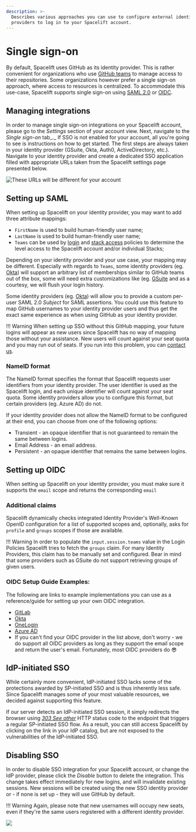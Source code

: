 ```yaml
---
description: >-
  Describes various approaches you can use to configure external identity
  providers to log in to your Spacelift account.
---
```


# Single sign-on

By default, Spacelift uses GitHub as its identity provider. This is rather convenient for organizations who use [GitHub teams](source-control/github.md#team-based-access) to manage access to their repositories. Some organizations however prefer a single sign-on approach, where access to resources is centralized. To accommodate this use-case, Spacelift supports single sign-on using [SAML 2.0](single-sign-on.md#setting-up-saml) or [OIDC](single-sign-on.md#setting-up-oidc).

## Managing integrations

In order to manage single sign-on integrations on your Spacelift account, please go to the _Settings_ section of your account view. Next, navigate to the _Single sign-on_ tab_._ If SSO is not enabled for your account, all you're going to see is instructions on how to get started. The first steps are always taken in your identity provider (GSuite, Okta, Auth0, ActiveDirectory, etc.). Navigate to your identity provider and create a dedicated SSO application filled with appropriate URLs taken from the Spacelift settings page presented below.

![These URLs will be different for your account](/assets/images/sso_settings.png)



## Setting up SAML

When setting up Spacelift on your identity provider, you may want to add three attribute mappings:

* `FirstName` is used to build human-friendly user name;
* `LastName` is used to build human-friendly user name;
* `Teams` can be used by [login](../concepts/policy/login-policy.md) and [stack access](../concepts/policy/stack-access-policy.md) policies to determine the level access to the Spacelift account and/or individual Stacks;

Depending on your identity provider and your use case, your mapping may be different. Especially with regards to `Teams`, some identity providers (eg. [Okta](https://www.okta.com)) will support an arbitrary list of memberships similar to GitHub teams out of the box, some will need extra customizations like (eg. [GSuite](https://support.google.com/a/answer/6327792?hl=en) and as a courtesy, we will flush your login history.

Some identity providers (eg. [Okta](https://www.okta.com)) will allow you to provide a custom per-user SAML 2.0 _Subject_ for SAML assertions. You could use this feature to map GitHub usernames to your identity provider users and thus get the exact same experience as when using GitHub as your identity provider.

!!! Warning
When setting up SSO without this GitHub mapping, your future logins will appear as new users since Spacelift has no way of mapping those without your assistance. New users will count against your seat quota and you may run out of seats. If you run into this problem, you can [contact us](https://spacelift.io/contact).


### NameID format

The NameID format specifies the format that Spacelift requests user identifiers from your identity provider. The user identifier is used as the Spacelift login, and each unique identifier will count against your seat quota. Some identity providers allow you to configure this format, but certain providers (eg. Azure AD) do not.

If your identity provider does not allow the NameID format to be configured at their end, you can choose from one of the following options:

* Transient - an opaque identifier that is not guaranteed to remain the same between logins.
* Email Address - an email address.
* Persistent - an opaque identifier that remains the same between logins.

## Setting up OIDC

When setting up Spacelift on your identity provider, you must make sure it supports the `email` scope and returns the corresponding `email`

### Additional claims

Spacelift dynamically checks integrated Identity Provider's Well-Known OpenID configuration for a list of supported scopes and, optionally, asks for `profile` and `groups` scopes if those are available.

!!! Warning
In order to populate the `input.session.teams` value in the Login Policies Spacelift tries to fetch the `groups` claim. For many Identity Providers, this claim has to be manually set and configured. Bear in mind that some providers such as GSuite do not support retrieving groups of given users.


### OIDC Setup Guide Examples:

The following are links to example implementations you can use as a reference/guide for setting up your own OIDC integration.

* [GitLab](single-sign-on/gitlab-oidc-setup-guide.md)
* [Okta](single-sign-on/okta-oidc-setup-guide.md)
* [OneLogin](single-sign-on/onelogin-oidc-setup-guide.md)
* [Azure AD](single-sign-on/azure-ad-oidc-setup-guide.md)
* If you can't find your OIDC provider in the list above, don't worry - we do support all OIDC providers as long as they support the email scope and return the user's email. Fortunately, most OIDC providers do :sunglasses:

## IdP-initiated SSO

While certainly more convenient, IdP-initiated SSO lacks some of the protections awarded by SP-initiated SSO and is thus inherently less safe. Since Spacelift manages some of your most valuable resources, we decided against supporting this feature.

If our server detects an IdP-initiated SSO session, it simply redirects the browser using [_303 See other_](https://en.wikipedia.org/wiki/HTTP\_303) HTTP status code to the endpoint that triggers a regular SP-initiated SSO flow. As a result, you can still access Spacelift by clicking on the link in your IdP catalog, but are not exposed to the vulnerabilities of the IdP-initiated SSO.

## Disabling SSO

In order to disable SSO integration for your Spacelift account, or change the IdP provider, please click the _Disable_ button to delete the integration. This change takes effect immediately for new logins, and will invalidate existing sessions. New sessions will be created using the new SSO identity provider or - if none is set up - they will use GitHub by default.

!!! Warning
Again, please note that new usernames will occupy new seats, even if they're the same users registered with a different identity provider.


![](/assets/images/disable-oidc.png)
